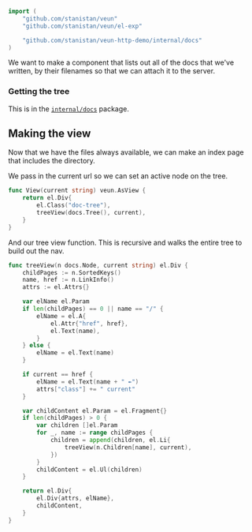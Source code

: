 ```go
import (
    "github.com/stanistan/veun"
    "github.com/stanistan/veun/el-exp"

	"github.com/stanistan/veun-http-demo/internal/docs"
)
```

We want to make a component that lists out all of the docs
that we've written, by their filenames so that we can attach
it to the server.

### Getting the tree

This is in the [`internal/docs`](/docs/internal/docs/tree.md) package.

## Making the view

Now that we have the files always available, we can make an index page that includes
the directory.

We pass in the current url so we can set an active node on the tree.

```go
func View(current string) veun.AsView {
    return el.Div{
        el.Class("doc-tree"),
        treeView(docs.Tree(), current),
    }
}
```

And our tree view function. This is recursive and walks the
entire tree to build out the nav.

```go
func treeView(n docs.Node, current string) el.Div {
	childPages := n.SortedKeys()
	name, href := n.LinkInfo()
	attrs := el.Attrs{}

	var elName el.Param
	if len(childPages) == 0 || name == "/" {
		elName = el.A{
			el.Attr{"href", href},
			el.Text(name),
		}
	} else {
		elName = el.Text(name)
	}

	if current == href {
		elName = el.Text(name + " ↞")
		attrs["class"] += " current"
	}

	var childContent el.Param = el.Fragment{}
	if len(childPages) > 0 {
		var children []el.Param
		for _, name := range childPages {
			children = append(children, el.Li{
				treeView(n.Children[name], current),
			})
		}
		childContent = el.Ul(children)
	}

	return el.Div{
		el.Div{attrs, elName},
		childContent,
	}
}
```
